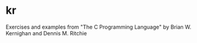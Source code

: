 # kr

Exercises and examples from "The C Programming Language" by
Brian W. Kernighan and Dennis M. Ritchie
